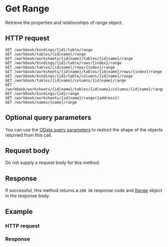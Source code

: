# Get Range

Retrieve the properties and relationships of range object.
## HTTP request
```http
GET /workbook/bindings/{id}/table/range
GET /workbook/tables/{id|name}/range
GET /workbook/worksheets/{id|name}/tables/{id|name}/range
GET /workbook/bindings/{id}/table/rows/{index}/range
GET /workbook/tables/{id|name}/rows/{index}/range
GET /workbook/worksheets/{id|name}/tables/{id|name}/rows/{index}/range
GET /workbook/bindings/{id}/table/columns/{id|name}/range
GET /workbook/tables/{id|name}/columns/{id|name}/range
GET /workbook/worksheets/{id|name}/tables/{id|name}/columns/{id|name}/range
GET /workbook/bindings/{id}/range
GET /workbook/worksheets/{id|name}/range({address})
GET /workbook/names/{name}/range
```

## Optional query parameters
You can use the [OData query parameters](odata-optional-query-parameters.md) to restrict the shape of the objects returned from this call.
## Request body
Do not supply a request body for this method.
## Response
If successful, this method returns a `200 OK` response code and [Range](../resources/range.md) object in the response body.
## Example
### HTTP request
### Response
